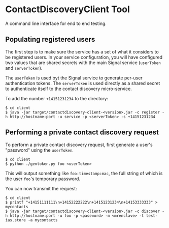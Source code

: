 # ContactDiscoveryClient Tool

A command line interface for end to end testing.

## Populating registered users

The first step is to make sure the service has a set of what it considers to be registered
users. In your service configuration, you will have configured two values that are shared
secrets with the main Signal service (`userToken` and `serverToken`).

The `userToken` is used byt the Signal service to generate per-user authentication tokens.
The `serverToken`  is used directly as a shared secret to authenticate itself to the contact
discovery micro-service.

To add the number `+14151231234` to the directory:

`````
$ cd client
$ java -jar target/contactdiscovery-client-<version>.jar -c register -h http://hostname:port -u service -p <serverToken> -s +14151231234
`````

## Performing a private contact discovery request

To perform a private contact discovery request, first generate a user's "password" using the
`userToken`.

`````
$ cd client
$ python ./gentoken.py foo <userToken>
`````

This will output something like `foo:timestamp:mac`, the full string of which is the user `foo`'s temporary password.

You can now transmit the request:

`````
$ cd client
$ printf "+14151111111\n+14152222222\n+14151231234\n+14153333333" > mycontacts
$ java -jar target/contactdiscovery-client-<version>.jar -c discover -h http://hostname:port -u foo -p <password> -m <mrenclave> -t test-ias.store -a mycontacts
`````
